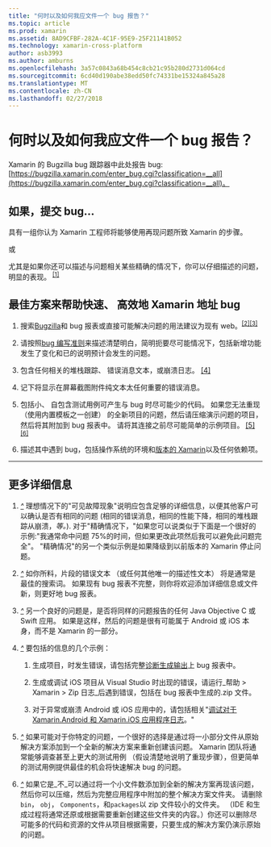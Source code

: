 ```yaml
---
title: "何时以及如何我应文件一个 bug 报告？"
ms.topic: article
ms.prod: xamarin
ms.assetid: 8AD9CFBF-282A-4C1F-95E9-25F21141B052
ms.technology: xamarin-cross-platform
author: asb3993
ms.author: amburns
ms.openlocfilehash: 3a57c0843a68b454c8cb21c95b280d2731d064cd
ms.sourcegitcommit: 6cd40d190abe38edd50fc74331be15324a845a28
ms.translationtype: MT
ms.contentlocale: zh-CN
ms.lasthandoff: 02/27/2018
---
```

# <a name="when-and-how-should-i-file-a-bug-report"></a>何时以及如何我应文件一个 bug 报告？


Xamarin 的 Bugzilla bug 跟踪器中此处报告 bug: [https://bugzilla.xamarin.com/enter_bug.cgi?classification=__all](https://bugzilla.xamarin.com/enter_bug.cgi?classification=__all)。

## <a name="file-a-bug-if"></a>如果，提交 bug...


具有一组你认为 Xamarin 工程师将能够使用再现问题所致 Xamarin 的步骤。

或

尤其是如果你还可以描述与问题相关某些精确的情况下，你可以仔细描述的问题，明显的表现。<sup> [[1]](#note-1)</sup>


## <a name="best-practices-to-help-xamarin-address-bugs-quickly-and-efficiently"></a>最佳方案来帮助快速、 高效地 Xamarin 地址 bug


1. <a name="ref-1" />搜索[Bugzilla](https://bugzilla.xamarin.com/query.cgi?format=specific&amp;bug_status=__all__)和 bug 报表或直接可能解决问题的用法建议为现有 web。<sup>[[2]](#note-2)</sup><sup>[[3]](#note-3)</sup>

1. <a name="ref-2" />请按照[bug 编写准则](https://bugzilla.xamarin.com/page.cgi?id=bug-writing.html)来描述清楚明白，简明扼要尽可能情况下，包括新增功能发生了变化和已的说明预计会发生的问题。

1. <a name="ref-3" />包含任何相关的堆栈跟踪、 错误消息文本，或崩溃日志。 <sup>[[4]](#note-4)</sup>

1. <a name="ref-4" />记下将显示在屏幕截图附件纯文本太任何重要的错误消息。

1. <a name="ref-5" />包括小、 自包含测试用例可产生与 bug 时尽可能少的代码。  如果您无法重现 （使用内置模板之一创建） 的全新项目的问题，然后请压缩演示问题的项目，然后将其附加到 bug 报表中。  请将其连接之前尽可能简单的示例项目。<sup> [[5]](#note-5)</sup><sup>[[6]](#note-6)</sup>

1. <a name="ref-6" />描述其中遇到 bug，包括操作系统的环境和[版本的 Xamarin](~/cross-platform/troubleshooting/questions/version-logs.md)以及任何依赖项。

---

## <a name="additional-details"></a>更多详细信息

1. <a name="note-1" />[*^*](#ref-1) 理想情况下的"可见故障现象"说明应包含足够的详细信息，以便其他客户可以确认是否有相同的问题 (相同的错误消息，相同的性能下降，相同的堆栈跟踪从崩溃，_等。_). 对于"精确情况下，"如果您可以说类似于下面是一个很好的示例:"我通常命中问题 75%的时间，但如果更改此项然后我可以避免此问题完全"。 "精确情况"的另一个类似示例是如果降级到以前版本的 Xamarin 停止问题。

1. <a name="note-2" />[*^*](#ref-2) 如你所料，片段的错误文本 （或任何其他唯一的描述性文本） 将是通常是最佳的搜索词。 如果现有 bug 报表不完整，则你将欢迎添加详细信息或文件新，则更好地 bug 报表。

1. <a name="note-3" />[*^*](#ref-3) 另一个良好的问题是，是否将同样的问题报告的任何 Java Objective C 或 Swift 应用。 如果是这样，然后的问题是很有可能属于 Android 或 iOS 本身，而不是 Xamarin 的一部分。

1. <a name="note-4" />[*^*](#ref-4) 要包括的信息的几个示例：

    1. 生成项目，时发生错误，请包括完整[诊断生成输出](~/android/troubleshooting/troubleshooting.md#Diagnostic_MSBuild_Output)上 bug 报表中。
    
    1. 生成或调试 iOS 项目从 Visual Studio 时出现的错误，请运行_帮助 > Xamarin > Zip 日志_后遇到错误，包括在 bug 报表中生成的.zip 文件。
    
    1. 对于异常或崩溃 Android 或 iOS 应用中的，请包括相关"[调试对于 Xamarin.Android 和 Xamarin.iOS 应用程序日志](~/cross-platform/troubleshooting/questions/version-logs.md#debug-logs-for-xamarin-apps)。"

1. <a name="note-5" />[*^*](#ref-5) 如果可能对于你特定的问题，一个很好的选择是通过将一小部分文件从原始解决方案添加到一个全新的解决方案来重新创建该问题。 Xamarin 团队将通常能够调查甚至上更大的测试用例 （假设清楚地说明了重现步骤），但更简单的测试用例提供最佳的机会将快速解决 bug 的问题。


1. <a name="note-6" />[*^*](#ref-6) 如果它是_不_可以通过将一个小文件数添加到全新的解决方案再现该问题，然后你可以压缩，然后为完整应用程序中附加的整个解决方案文件夹。 请删除`bin`， `obj`， `Components`，和`packages`以 zip 文件较小的文件夹。 （IDE 和生成过程将通常还原或根据需要重新创建这些文件夹的内容。）你还可以删除尽可能多的代码和资源的文件从项目根据需要，只要生成的解决方案仍演示原始的问题。

